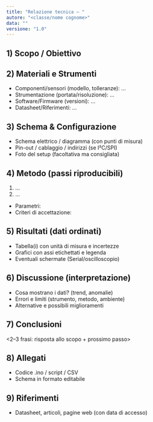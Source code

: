 ```yaml
---
title: "Relazione tecnica – "
autore: "<classe/nome cognome>"
data: ""
versione: "1.0"
---
```


## 1) Scopo / Obiettivo


## 2) Materiali e Strumenti
- Componenti/sensori (modello, tolleranze): …
- Strumentazione (portata/risoluzione): …
- Software/Firmware (versioni): …
- Datasheet/Riferimenti: …

## 3) Schema & Configurazione
- Schema elettrico / diagramma (con punti di misura)
- Pin-out / cablaggio / indirizzi (se I²C/SPI)
- Foto del setup (facoltativa ma consigliata)

## 4) Metodo (passi riproducibili)
1) …
2) …
- Parametri: 
- Criteri di accettazione: 

## 5) Risultati (dati ordinati)
- Tabella(i) con unità di misura e incertezze
- Grafici con assi etichettati e legenda
- Eventuali schermate (Serial/oscilloscopio)

## 6) Discussione (interpretazione)
- Cosa mostrano i dati? (trend, anomalie)
- Errori e limiti (strumento, metodo, ambiente)
- Alternative e possibili miglioramenti

## 7) Conclusioni
<2–3 frasi: risposta allo scopo + prossimo passo>

## 8) Allegati
- Codice .ino / script / CSV
- Schema in formato editabile

## 9) Riferimenti
- Datasheet, articoli, pagine web (con data di accesso)